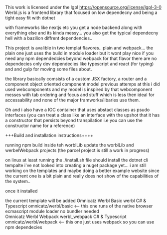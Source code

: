 This work is licensed under the lgpl
https://opensource.org/license/lgpl-3-0
Werbl.js is a frontend library that focused on low dependecny and being a tight easy fit with dotnet 

with frameworks like nextjs etc you get a node backend along with everything else and its kinda messy... you also get the typical dependecny hell with a bazilion diffrent dependencies..

This project is avalible in two templat flavores.. plain and webpack... 
the plain one just uses the build in module loader but it wont play nice if you need any npm dependedcies 
beyond webpack for that flavor there are no dependecies  only dev dependecies like typescript and react (for typing) and and gulp for moving some files about.


the library basically comsists of a custom JSX factory, a router and a component object oriented component model previous attemps at this i did used webcomponents and my model is inspired by that 
webcomponent messes with tab ordering and focus and stuff which is less then ideal for accessability and none of the major framworks/libaries use them.

Oh and i also have a IOC container that uses abstact classes as psudo interfaces (you can treat a class like an interface with the upshot that it has a constructor that persists beyond transpilation i.e you can use the constructor name for a reference)



+++Build and installation instructions++++

running npm build inside teh worblLib
update the worblLib and werbelWebpack projects (the parcel project is still a work in progress)

on linux at least running the ./install.sh file should install the dotnet cli tempalte i've not looked into creating a nuget package yet...
i am still working on the templates and maybe doing a better example website since the current one is a bit plain and really does not show of the capabilities of the system..


once it installed 

the current template will be added
Omnicatz Werbl Basic                          werbl                       C# & Typescript  omnicatz/werbl/basic     <-- this one runs of the native browser ecmascript module loader no bundler needed                                    
Omnicatz Werbl Webpack                        werbl_webpack               C# & Typescript  omnicatz/werbl/webpack   <-- this one just uses webpack so you can use npm dependecies 

